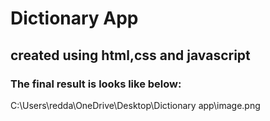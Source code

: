# Dictionary App
## created using html,css and javascript
### The final result is looks like below:
C:\Users\redda\OneDrive\Desktop\Dictionary app\image.png
